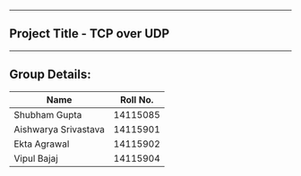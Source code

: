 ------------------------------------
Project Title - TCP over UDP
------------------------------------


------------------------------------
Group Details:
------------------------------------
 | Name                 | Roll No.  |  
 |----------------------|-----------|
 | Shubham Gupta        | 14115085  |
 | Aishwarya Srivastava | 14115901  | 
 | Ekta Agrawal         | 14115902  |
 | Vipul Bajaj          | 14115904  |
